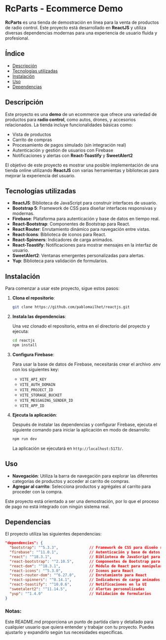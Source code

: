 # RcParts - Ecommerce Demo

**RcParts** es una tienda de demostración en línea para la venta de productos de radio control. Este proyecto está desarrollado en **ReactJS** y utiliza diversas dependencias modernas para una experiencia de usuario fluida y profesional.

## Índice

- [Descripción](#descripción)
- [Tecnologías utilizadas](#tecnologías-utilizadas)
- [Instalación](#instalación)
- [Uso](#uso)
- [Dependencias](#dependencias)

## Descripción

Este proyecto es una **demo** de un ecommerce que ofrece una variedad de productos para **radio control**, como autos, drones, y accesorios relacionados. La tienda incluye funcionalidades básicas como:

- Vista de productos
- Carrito de compras
- Procesamiento de pagos simulado (sin integración real)
- Autenticación y gestión de usuarios con Firebase
- Notificaciones y alertas con **React-Toastify** y **SweetAlert2**

El objetivo de este proyecto es mostrar una posible implementación de una tienda online utilizando **ReactJS** con varias herramientas y bibliotecas para mejorar la experiencia del usuario.

## Tecnologías utilizadas

- **ReactJS**: Biblioteca de JavaScript para construir interfaces de usuario.
- **Bootstrap 5**: Framework de CSS para diseñar interfaces responsivas y modernas.
- **Firebase**: Plataforma para autenticación y base de datos en tiempo real.
- **React-Bootstrap**: Componentes de Bootstrap para React.
- **React Router**: Enrutamiento dinámico para navegación entre vistas.
- **React-Icons**: Biblioteca de iconos para React.
- **React-Spinners**: Indicadores de carga animados.
- **React-Toastify**: Notificaciones para mostrar mensajes en la interfaz de usuario.
- **SweetAlert2**: Ventanas emergentes personalizadas para alertas.
- **Yup**: Biblioteca para validación de formularios.

## Instalación

Para comenzar a usar este proyecto, sigue estos pasos:

1. **Clona el repositorio**:

   ```bash
   git clone https://github.com/pablomailhet/reactjs.git
   ```

2. **Instala las dependencias**:

   Una vez clonado el repositorio, entra en el directorio del proyecto y ejecuta:

   ```bash
   cd reactjs
   npm install
   ```

3. **Configura Firebase**:

   Para usar la base de datos de Firebase, necesitarás crear el archivo .env con los siguientes key:

    - `VITE_API_KEY`
    - `VITE_AUTH_DOMAIN`
    - `VITE_PROJECT_ID`
    - `VITE_STORAGE_BUCKET`
    - `VITE_MESSAGING_SENDER_ID`
    - `VITE_APP_ID`

4. **Ejecuta la aplicación**:

   Después de instalar las dependencias y configurar Firebase, ejecuta el siguiente comando para iniciar la aplicación en modo de desarrollo:

   ```bash
   npm run dev
   ```

   La aplicación se ejecutará en `http://localhost:5173/`.

## Uso

- **Navegación**: Utiliza la barra de navegación para explorar las diferentes categorías de productos y acceder al carrito de compras.
- **Agregar al carrito**: Selecciona productos y agrégales al carrito para proceder con la compra.

Este proyecto está orientado a ser una demostración, por lo que el proceso de pago no está integrado con ningún sistema real.

## Dependencias

El proyecto utiliza las siguientes dependencias:

```json
"dependencies": {
  "bootstrap": "^5.3.3",              // Framework de CSS para diseño responsivo
  "firebase": "^11.0.1",              // Autenticación y base de datos en tiempo real
  "react": "^18.3.1",                 // Biblioteca de JavaScript para interfaces de usuario
  "react-bootstrap": "^2.10.5",       // Componentes de Bootstrap para React
  "react-dom": "^18.3.1",             // Módulo de React para manipular el DOM
  "react-icons": "^5.3.0",            // Iconos para React
  "react-router-dom": "^6.27.0",      // Enrutamiento para React
  "react-spinners": "^0.14.1",        // Indicadores de carga animados
  "react-toastify": "^10.0.6",        // Notificaciones en la UI
  "sweetalert2": "^11.14.5",          // Alertas personalizadas
  "yup": "^1.4.0"                     // Validación de formularios
}
```

### Notas:

Este README.md proporciona un punto de partida claro y detallado para cualquier usuario que quiera entender y trabajar con tu proyecto. Puedes ajustarlo y expandirlo según tus necesidades específicas.
